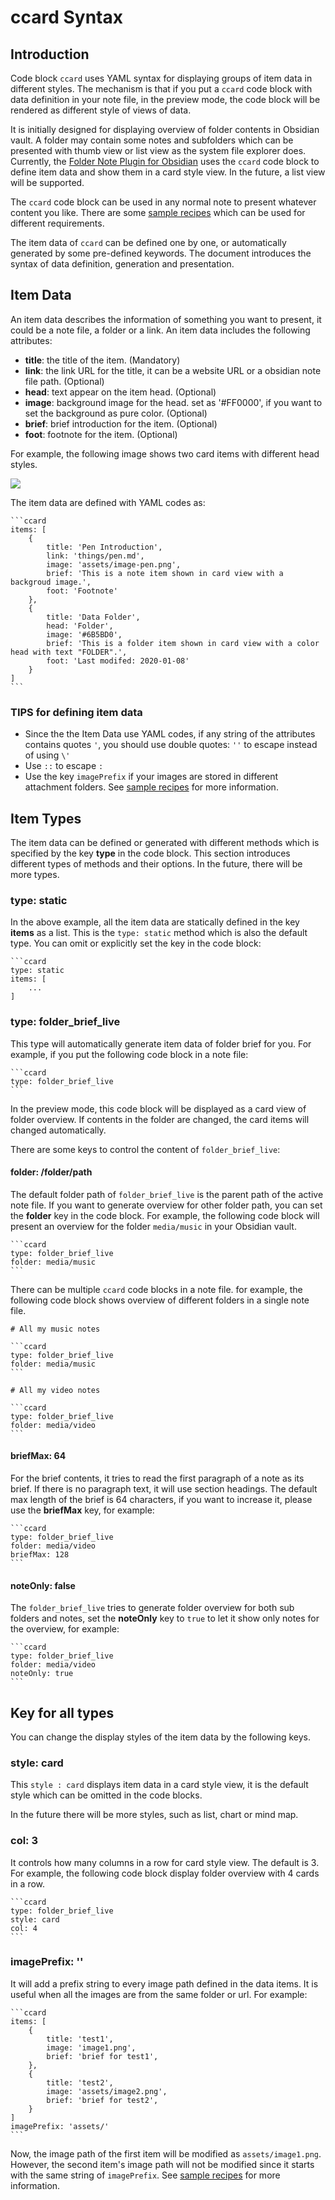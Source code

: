 # ccard Syntax

## Introduction

Code block `ccard` uses YAML syntax for displaying groups of item data in different styles. The mechanism is that if you put a `ccard` code block with data definition in your note file, in the preview mode, the code block will be rendered as different style of views of data.

It is initially designed for displaying overview of folder contents in Obsidian vault. A folder may contain some notes and subfolders which can be presented with thumb view or list view as the system file explorer does. 
Currently, the [Folder Note Plugin for Obsidian](https://github.com/xpgo/obsidian-folder-note-plugin) uses the `ccard` code block to define item data and show them in a card style view. In the future, a list view will be supported. 

The `ccard` code block can be used in any normal note to present whatever content you like. There are some [sample recipes](https://github.com/xpgo/obsidian-folder-note-plugin/blob/main/doc/ccard-recipes.md) which can be used for different requirements.

The item data of `ccard` can be defined one by one, or automatically generated by some pre-defined keywords. The document introduces the syntax of data definition, generation and presentation.

## Item Data

An item data describes the information of something you want to present, it could be a note file, a folder or a link. An item data includes the following attributes:

- **title**: the title of the item. (Mandatory)
- **link**: the link URL for the title, it can be a website URL or a obsidian note file path. (Optional)
- **head**: text appear on the item head. (Optional)
- **image**: background image for the head. set as '#FF0000', if you want to set the background as pure color. (Optional)
- **brief**: brief introduction for the item. (Optional)
- **foot**: footnote for the item. (Optional)

For example, the following image shows two card items with different head styles.

![](https://raw.githubusercontent.com/xpgo/obsidian-folder-note-plugin/master/image/Item-card-view.png)

The item data are defined with YAML codes as:

```
​```ccard
items: [
    {
        title: 'Pen Introduction',
        link: 'things/pen.md',
        image: 'assets/image-pen.png',
        brief: 'This is a note item shown in card view with a backgroud image.',
        foot: 'Footnote'
    },
    {
        title: 'Data Folder',
        head: 'Folder',
        image: '#6B5BD0',
        brief: 'This is a folder item shown in card view with a color head with text "FOLDER".',
        foot: 'Last modifed: 2020-01-08'
    }
]
​```
```

### TIPS for defining item data

- Since the the Item Data use YAML codes, if any string of the attributes contains quotes `'`, you should use double quotes: `''` to escape instead of using `\'`
- Use `::` to escape `:`
- Use the key `imagePrefix` if your images are stored in different attachment folders. See [sample recipes](https://github.com/xpgo/obsidian-folder-note-plugin/blob/main/doc/ccard-recipes.md) for more information.


## Item Types

The item data can be defined or generated with different methods which is specified by the key **type** in the code block. This section introduces different types of methods and their options. In the future, there will be more types.

### type: static

In the above example, all the item data are statically defined in the key **items** as a list. This is the `type: static` method which is also the default type. You can omit or explicitly set the key in the code block:

```
​```ccard
type: static
items: [ 
    ... 
]
```

### type: folder_brief_live

This type will automatically generate item data of folder brief for you. For example, if you put the following code block in a note file:

```
​```ccard
type: folder_brief_live
​```
```

In the preview mode, this code block will be displayed as a card view of folder overview. If contents in the folder are changed, the card items will changed automatically.

There are some keys to control the content of `folder_brief_live`:

#### folder: /folder/path

The default folder path of `folder_brief_live` is the parent path of the active note file. If you want to generate overview for other folder path, you can set the **folder** key in the code block. For example, the following code block will present an overview for the folder `media/music` in your Obsidian vault.

```
​```ccard
type: folder_brief_live
folder: media/music
​```
```

There can be multiple `ccard` code blocks in a note file. for example, the following code block shows overview of different folders in a single note file.

```
# All my music notes

​```ccard
type: folder_brief_live
folder: media/music
​```

# All my video notes

​```ccard
type: folder_brief_live
folder: media/video
​```
```

#### briefMax: 64

For the brief contents, it tries to read the first paragraph of a note as its brief. If there is no paragraph text, it will use section headings. The default max length of the brief is 64 characters, if you want to increase it, please use the **briefMax** key, for example:

```
​```ccard
type: folder_brief_live
folder: media/video
briefMax: 128
​```
```


#### noteOnly: false

The  `folder_brief_live`  tries to generate folder overview for both sub folders and notes, set the **noteOnly** key to `true` to let it show only notes for the overview, for example:

```
​```ccard
type: folder_brief_live
folder: media/video
noteOnly: true
​```
```


## Key for all types

You can change the display styles of the item data by the following keys.

### style: card

This `style : card` displays item data in a card style view, it is the default style which can be omitted in the code blocks.

In the future there will be more styles, such as list, chart or mind map.

### col: 3

It controls how many columns in a row for card style view. The default is 3. For example, the following code block display folder overview with 4 cards in a row. 

```
​```ccard
type: folder_brief_live
style: card
col: 4
​```
```

### imagePrefix: ''

It will add a prefix string to every image path defined in the data items. It is useful when all the images are from the same folder or url. For example:

```
​```ccard
items: [
    {
        title: 'test1',
        image: 'image1.png',
        brief: 'brief for test1',
    },
    {
        title: 'test2',
        image: 'assets/image2.png',
        brief: 'brief for test2',
    }
]
imagePrefix: 'assets/'
​```
```

Now, the image path of the first item will be modified as `assets/image1.png`. However, the second item's image path will not be modified since it starts with the same string of `imagePrefix`. See [sample recipes](https://github.com/xpgo/obsidian-folder-note-plugin/blob/main/doc/ccard-recipes.md) for more information.
